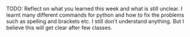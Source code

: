 TODO: Reflect on what you learned this week and what is still unclear.
I learnt many different commands for python and how to fix the problems such as spelling and brackets etc. 
I still don't understand anything.
But I believe this will get clear after few classes.